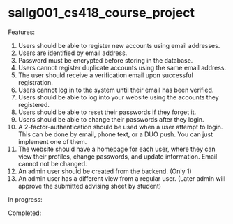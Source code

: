 # sallg001_cs418_course_project


Features:
1. Users should be able to register new accounts using email addresses.
2. Users are identified by email address.
3. Password must be encrypted before storing in the database.
4. Users cannot register duplicate accounts using the same email address.
5. The user should receive a verification email upon successful registration.
6. Users cannot log in to the system until their email has been verified.
7. Users should be able to log into your website using the accounts they registered.
8. Users should be able to reset their passwords if they forget it.
9. Users should be able to change their passwords after they login.
10. A 2-factor-authentication should be used when a user attempt to login. This can be done by email, phone text, or a DUO push. You can just implement one of them.
11. The website should have a homepage for each user, where they can view their profiles, change passwords, and update information. Email cannot not be changed.
12. An admin user should be created from the backend. (Only 1)
13. An admin user has a different view from a regular user. (Later admin will approve the submitted advising sheet by student)


In progress:


Completed:


